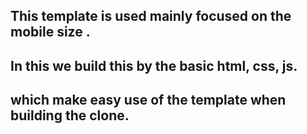 ## This template is used mainly focused on the mobile size .

## In this we build this by the basic html, css, js.

## which make easy use of the template when building the clone.
